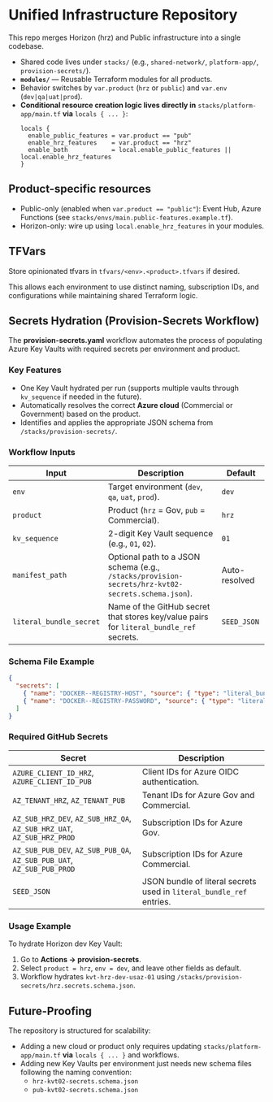 # Unified Infrastructure Repository

This repo merges Horizon (hrz) and Public infrastructure into a single codebase.
- Shared code lives under `stacks/` (e.g., `shared-network/`, `platform-app/`, `provision-secrets/`).
- **`modules/`** — Reusable Terraform modules for all products.
- Behavior switches by `var.product` (`hrz` or `public`) and `var.env` (`dev|qa|uat|prod`).
- **Conditional resource creation logic lives directly in** `stacks/platform-app/main.tf` **via** `locals { ... }`:
  ```hcl
  locals {
    enable_public_features = var.product == "pub"
    enable_hrz_features    = var.product == "hrz"
    enable_both            = local.enable_public_features || local.enable_hrz_features
  }

## Product-specific resources
- Public-only (enabled when `var.product == "public"`): Event Hub, Azure Functions (see `stacks/envs/main.public-features.example.tf`).
- Horizon-only: wire up using `local.enable_hrz_features` in your modules.

## TFVars
Store opinionated tfvars in `tfvars/<env>.<product>.tfvars` if desired.


This allows each environment to use distinct naming, subscription IDs, and configurations while maintaining shared Terraform logic.

## Secrets Hydration (Provision-Secrets Workflow)

The **provision-secrets.yaml** workflow automates the process of populating Azure Key Vaults with required secrets per environment and product.

### Key Features
- One Key Vault hydrated per run (supports multiple vaults through `kv_sequence` if needed in the future).
- Automatically resolves the correct **Azure cloud** (Commercial or Government) based on the product.
- Identifies and applies the appropriate JSON schema from `/stacks/provision-secrets/`.

### Workflow Inputs
| Input | Description | Default |
|--------|--------------|----------|
| `env` | Target environment (`dev`, `qa`, `uat`, `prod`). | `dev` |
| `product` | Product (`hrz` = Gov, `pub` = Commercial). | `hrz` |
| `kv_sequence` | 2-digit Key Vault sequence (e.g., `01`, `02`). | `01` |
| `manifest_path` | Optional path to a JSON schema (e.g., `/stacks/provision-secrets/hrz-kvt02-secrets.schema.json`). | Auto-resolved |
| `literal_bundle_secret` | Name of the GitHub secret that stores key/value pairs for `literal_bundle_ref` secrets. | `SEED_JSON` |

### Schema File Example
```json
{
  "secrets": [
    { "name": "DOCKER--REGISTRY-HOST", "source": { "type": "literal_bundle_ref", "key": "DOCKER--REGISTRY-HOST" } },
    { "name": "DOCKER--REGISTRY-PASSWORD", "source": { "type": "literal_bundle_ref", "key": "DOCKER--REGISTRY-PASSWORD" } }
  ]
}
```

### Required GitHub Secrets
| Secret | Description |
|---------|-------------|
| `AZURE_CLIENT_ID_HRZ`, `AZURE_CLIENT_ID_PUB` | Client IDs for Azure OIDC authentication. |
| `AZ_TENANT_HRZ`, `AZ_TENANT_PUB` | Tenant IDs for Azure Gov and Commercial. |
| `AZ_SUB_HRZ_DEV`, `AZ_SUB_HRZ_QA`, `AZ_SUB_HRZ_UAT`, `AZ_SUB_HRZ_PROD` | Subscription IDs for Azure Gov. |
| `AZ_SUB_PUB_DEV`, `AZ_SUB_PUB_QA`, `AZ_SUB_PUB_UAT`, `AZ_SUB_PUB_PROD` | Subscription IDs for Azure Commercial. |
| `SEED_JSON` | JSON bundle of literal secrets used in `literal_bundle_ref` entries. |

### Usage Example
To hydrate Horizon dev Key Vault:
1. Go to **Actions → provision-secrets**.
2. Select `product = hrz`, `env = dev`, and leave other fields as default.
3. Workflow hydrates `kvt-hrz-dev-usaz-01` using `/stacks/provision-secrets/hrz.secrets.schema.json`.

## Future-Proofing

The repository is structured for scalability:
- Adding a new cloud or product only requires updating `stacks/platform-app/main.tf` **via** `locals { ... }` and workflows.
- Adding new Key Vaults per environment just needs new schema files following the naming convention:
  - `hrz-kvt02-secrets.schema.json`
  - `pub-kvt02-secrets.schema.json`
  